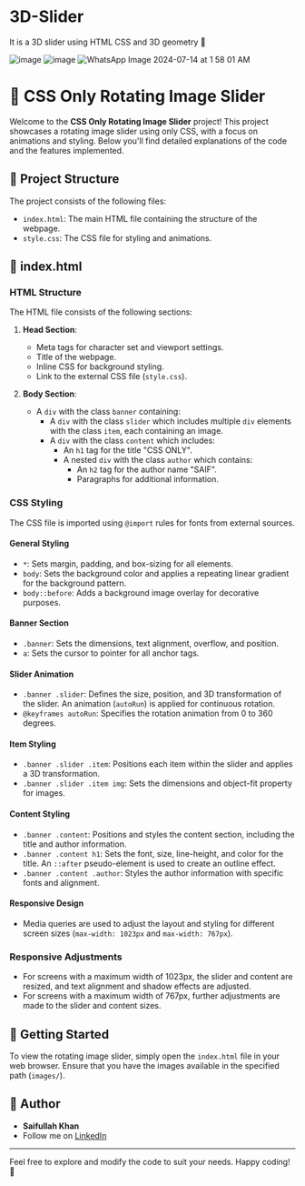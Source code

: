# 3D-Slider
It is a 3D slider using HTML CSS and 3D geometry 💚

![image](https://github.com/user-attachments/assets/b9a6fe5f-a428-4350-aafb-8c49726de66f)
![image](https://github.com/user-attachments/assets/047b8691-daaf-436e-b1ae-7bf172c09244)
![WhatsApp Image 2024-07-14 at 1 58 01 AM](https://github.com/user-attachments/assets/23beb4af-0bd1-4ff9-87e9-3be028c76bc6)


# 🎨 CSS Only Rotating Image Slider

Welcome to the **CSS Only Rotating Image Slider** project! This project showcases a rotating image slider using only CSS, with a focus on animations and styling. Below you'll find detailed explanations of the code and the features implemented.

## 📂 Project Structure

The project consists of the following files:

- `index.html`: The main HTML file containing the structure of the webpage.
- `style.css`: The CSS file for styling and animations.

## 📄 index.html

### HTML Structure

The HTML file consists of the following sections:

1. **Head Section**:
    - Meta tags for character set and viewport settings.
    - Title of the webpage.
    - Inline CSS for background styling.
    - Link to the external CSS file (`style.css`).

2. **Body Section**:
    - A `div` with the class `banner` containing:
        - A `div` with the class `slider` which includes multiple `div` elements with the class `item`, each containing an image.
        - A `div` with the class `content` which includes:
            - An `h1` tag for the title "CSS ONLY".
            - A nested `div` with the class `author` which contains:
                - An `h2` tag for the author name "SAIF".
                - Paragraphs for additional information.

### CSS Styling

The CSS file is imported using `@import` rules for fonts from external sources.

#### General Styling

- `*`: Sets margin, padding, and box-sizing for all elements.
- `body`: Sets the background color and applies a repeating linear gradient for the background pattern.
- `body::before`: Adds a background image overlay for decorative purposes.

#### Banner Section

- `.banner`: Sets the dimensions, text alignment, overflow, and position.
- `a`: Sets the cursor to pointer for all anchor tags.

#### Slider Animation

- `.banner .slider`: Defines the size, position, and 3D transformation of the slider. An animation (`autoRun`) is applied for continuous rotation.
- `@keyframes autoRun`: Specifies the rotation animation from 0 to 360 degrees.

#### Item Styling

- `.banner .slider .item`: Positions each item within the slider and applies a 3D transformation.
- `.banner .slider .item img`: Sets the dimensions and object-fit property for images.

#### Content Styling

- `.banner .content`: Positions and styles the content section, including the title and author information.
- `.banner .content h1`: Sets the font, size, line-height, and color for the title. An `::after` pseudo-element is used to create an outline effect.
- `.banner .content .author`: Styles the author information with specific fonts and alignment.

#### Responsive Design

- Media queries are used to adjust the layout and styling for different screen sizes (`max-width: 1023px` and `max-width: 767px`).

### Responsive Adjustments

- For screens with a maximum width of 1023px, the slider and content are resized, and text alignment and shadow effects are adjusted.
- For screens with a maximum width of 767px, further adjustments are made to the slider and content sizes.

## 🚀 Getting Started

To view the rotating image slider, simply open the `index.html` file in your web browser. Ensure that you have the images available in the specified path (`images/`).



## 📝 Author

- **Saifullah Khan**
- Follow me on [LinkedIn]([https://www.linkedin.com](https://www.linkedin.com/in/saifullah-khan-4aa554231/))


---

Feel free to explore and modify the code to suit your needs. Happy coding! 🎉
